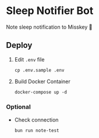 # Sleep Notifier Bot

Note sleep notification to Misskey :bell:

## Deploy

1. Edit `.env` file

   ```ps
   cp .env.sample .env
   ```

2. Build Docker Container

   ```ps
   docker-compose up -d
   ```

### Optional

- Check connection

  ```bash
  bun run note-test
  ```
